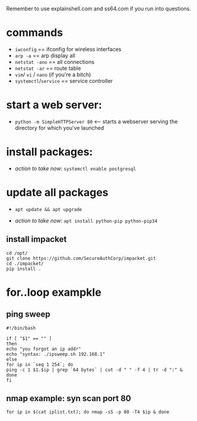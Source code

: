 Remember to use explainshell.com and ss64.com if you run into questions.

# commands
* `iwconfig` == ifconfig for wireless interfaces
* `arp -a` == arp display all
* `netstat -ano` == all connections
* `netstat -ar` == route table
* `vim`/ `vi` / `nano` (if you're a bitch)
* `systemctl`/`service` == service controller


# start a web server:
* `python -m SimpleHTTPServer 80` <-- starts a webserver serving the directory for which you've launched

# install packages:
* _action to take now_: `systemctl enable postgresql`

# update all packages
* `apt update && apt upgrade`

* _action to take now_: `apt install python-pip python-pip34`

## install impacket
````
cd /opt/
git clone https://github.com/SecureAuthCorp/impacket.git
cd ./impacket/
pip install .
````

# for..loop exampkle

## ping sweep
````
#!/bin/bash

if [ "$1" == "" ]
then
echo "you forgot an ip addr"
echo "syntax: ./ipsweep.sh 192.168.1"
else
for ip in `seq 1 254`; do
ping -c 1 $1.$ip | grep `64 bytes` | cut -d " " -f 4 | tr -d ":" &
done
fi
````

## nmap example: syn scan port 80

````
for ip in $(cat iplist.txt); do nmap -sS -p 80 -T4 $ip & done
````